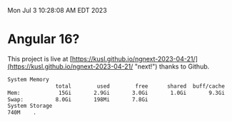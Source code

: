 Mon Jul  3 10:28:08 AM EDT 2023

# Angular 16?


This project is live at [https://kusl.github.io/ngnext-2023-04-21/](https://kusl.github.io/ngnext-2023-04-21/ "next!") thanks to Github.

```bash
System Memory
               total        used        free      shared  buff/cache   available
Mem:            15Gi       2.9Gi       3.0Gi       1.0Gi       9.3Gi        10Gi
Swap:          8.0Gi       198Mi       7.8Gi
System Storage
740M	.
```
